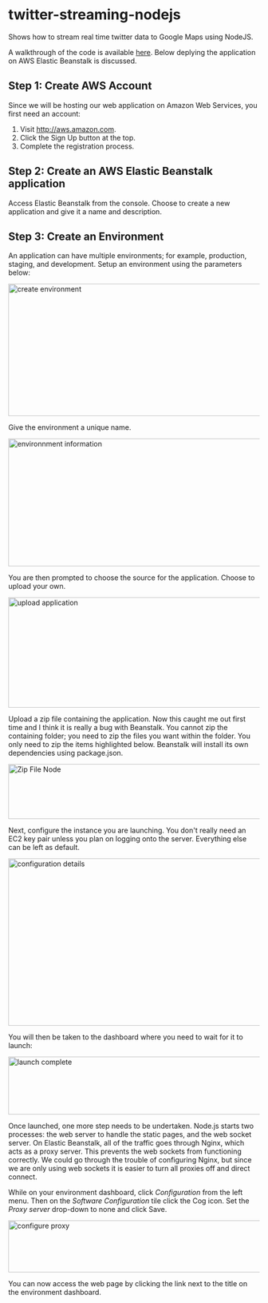 twitter-streaming-nodejs
========================

Shows how to stream real time twitter data to Google Maps using NodeJS.

A walkthrough of the code is available <a href="http://blog.safe.com/2014/03/twitter-stream-api-map/" target="_blank">here</a>. Below deplying the application on AWS Elastic Beanstalk is discussed.


<h2>Step 1: Create AWS Account</h2>
Since we will be hosting our web application on Amazon Web Services, you first need an account:
<ol>
	<li>Visit <a href="http://aws.amazon.com/">http://aws.amazon.com</a>.</li>
	<li>Click the Sign Up button at the top.</li>
	<li>Complete the registration process.</li>
</ol>
<h2>Step 2: Create an AWS Elastic Beanstalk application</h2>
Access Elastic Beanstalk from the console. Choose to create a new application and give it a name and description.
<h2>Step 3: Create an Environment</h2>
An application can have multiple environments; for example, production, staging, and development. Setup an environment using the parameters below:

<a href="http://cdn.blog.safe.com/wp-content/uploads/2014/03/2014-03-20_15-46-03.png"><img class="aligncenter size-full wp-image-92103" alt="create environment" src="http://cdn.blog.safe.com/wp-content/uploads/2014/03/2014-03-20_15-46-03.png" width="930" height="265" /></a>

Give the environment a unique name.

<a href="http://cdn.blog.safe.com/wp-content/uploads/2014/03/2014-03-20_15-48-15.png"><img class="aligncenter size-full wp-image-92105" alt="environnment information" src="http://cdn.blog.safe.com/wp-content/uploads/2014/03/2014-03-20_15-48-15.png" width="859" height="256" /></a>

You are then prompted to choose the source for the application. Choose to upload your own.

<a href="http://cdn.blog.safe.com/wp-content/uploads/2014/03/2014-03-21_08-27-15.png"><img class="aligncenter size-full wp-image-92109" alt="upload application" src="http://cdn.blog.safe.com/wp-content/uploads/2014/03/2014-03-21_08-27-15.png" width="588" height="221" /></a>

Upload a zip file containing the application. Now this caught me out first time and I think it is really a bug with Beanstalk. You cannot zip the containing folder; you need to zip the files you want within the folder. You only need to zip the items highlighted below. Beanstalk will install its own dependencies using package.json.

<a href="http://cdn.blog.safe.com/wp-content/uploads/2014/03/2014-03-20_15-46-51.png"><img class="aligncenter size-full wp-image-92104" alt="Zip File Node" src="http://cdn.blog.safe.com/wp-content/uploads/2014/03/2014-03-20_15-46-51.png" width="628" height="110" /></a>

Next, configure the instance you are launching. You don't really need an EC2 key pair unless you plan on logging onto the server. Everything else can be left as default.

<a href="http://cdn.blog.safe.com/wp-content/uploads/2014/03/2014-03-20_15-48-47.png"><img class="aligncenter size-full wp-image-92106" alt="configuration details" src="http://cdn.blog.safe.com/wp-content/uploads/2014/03/2014-03-20_15-48-47.png" width="994" height="335" /></a>

You will then be taken to the dashboard where you need to wait for it to launch:

<a href="http://cdn.blog.safe.com/wp-content/uploads/20&lt;a href="><img class="aligncenter size-full wp-image-92107" alt="launch complete" src="http://cdn.blog.safe.com/wp-content/uploads/2014/03/2014-03-21_08-30-05.png" width="812" height="116" /></a>

Once launched, one more step needs to be undertaken. Node.js starts two processes: the web server to handle the static pages, and the web socket server. On Elastic Beanstalk, all of the traffic goes through Nginx, which acts as a proxy server. This prevents the web sockets from functioning correctly. We could go through the trouble of configuring Nginx, but since we are only using web sockets it is easier to turn all proxies off and direct connect.

While on your environment dashboard, click <em>Configuration</em> from the left menu. Then on the <em>Software Configuration</em> tile click the Cog icon. Set the <em>Proxy server</em> drop-down to none and click Save.

<a href="http://cdn.blog.safe.com/wp-content/uploads/2014/03/2014-03-20_15-57-24.png"><img class="aligncenter size-large wp-image-92108" alt="configure proxy" src="http://cdn.blog.safe.com/wp-content/uploads/2014/03/2014-03-20_15-57-24-1024x104.png" width="1024" height="104" /></a>

You can now access the web page by clicking the link next to the title on the environment dashboard.

